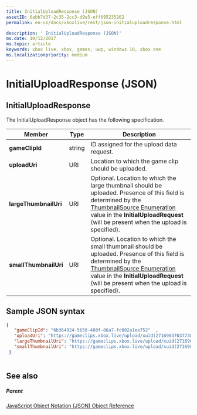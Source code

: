```yaml
---
title: InitialUploadResponse (JSON)
assetID: 6abb7d37-2c35-2cc3-d9e5-eff695235262
permalink: en-us/docs/xboxlive/rest/json-initialuploadresponse.html

description: ' InitialUploadResponse (JSON)'
ms.date: 10/12/2017
ms.topic: article
keywords: xbox live, xbox, games, uwp, windows 10, xbox one
ms.localizationpriority: medium
---
```

# InitialUploadResponse (JSON)
 
<a id="ID4EO"></a>

 
## InitialUploadResponse
 
The InitialUploadResponse object has the following specification.
 
| Member| Type| Description| 
| --- | --- | --- | 
| <b>gameClipId</b>| string| ID assigned for the upload data request.| 
| <b>uploadUri</b>| URI| Location to which the game clip should be uploaded.| 
| <b>largeThumbnailUri</b>| URI| Optional. Location to which the large thumbnail should be uploaded. Presence of this field is determined by the [ThumbnailSource Enumeration](../enums/gvr-enum-thumbnailsource.md) value in the <b>InitialUploadRequest</b> (will be present when the upload is specified).| 
| <b>smallThumbnailUri</b>| URI| Optional. Location to which the small thumbnail should be uploaded. Presence of this field is determined by the [ThumbnailSource Enumeration](../enums/gvr-enum-thumbnailsource.md) value in the <b>InitialUploadRequest</b> (will be present when the upload is specified).| 
  
<a id="ID4EYC"></a>

 
## Sample JSON syntax
 

```json
{
   "gameClipId": "6b364924-5650-480f-86a7-fc002a1ee752"  ,  
   "uploadUri": "https://gameclips.xbox.live/upload/xuid(2716903703773872)/6b364924-5650-480f-86a7-fc002a1ee752/container",
   "largeThumbnailUri": "https://gameclips.xbox.live/upload/xuid(2716903703773872)/6b364924-5650-480f-86a7-fc002a1ee752/container/thumbnails/large",
   "smallThumbnailUri": "https://gameclips.xbox.live/upload/xuid(2716903703773872)/6b364924-5650-480f-86a7-fc002a1ee752/container/thumbnails/small"
 }
    
```

  
<a id="ID4EBD"></a>

 
## See also
 
<a id="ID4EDD"></a>

 
##### Parent 

[JavaScript Object Notation (JSON) Object Reference](atoc-xboxlivews-reference-json.md)

   
